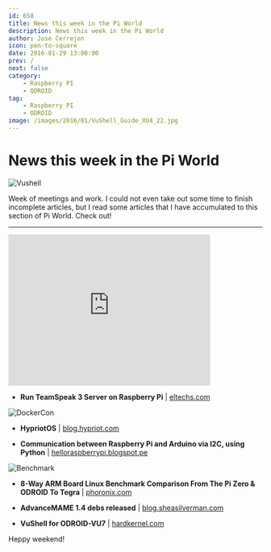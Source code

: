 ```yaml
---
id: 658
title: News this week in the Pi World
description: News this week in the Pi World
author: Jose Cerrejon
icon: pen-to-square
date: 2016-01-29 13:00:00
prev: /
next: false
category:
    - Raspberry PI
    - ODROID
tag:
    - Raspberry PI
    - ODROID
image: /images/2016/01/VuShell_Guide_XU4_22.jpg
---
```


# News this week in the Pi World

![Vushell](/images/2016/01/VuShell_Guide_XU4_22.jpg)

Week of meetings and work. I could not even take out some time to finish incomplete articles, but I read some articles that I have accumulated to this section of Pi World. Check out!

---

<iframe width="400" height="300" src="https://www.youtube.com/embed/ORSREnUUL5k?rel=0" frameborder="0" allowfullscreen></iframe>

-   **Run TeamSpeak 3 Server on Raspberry Pi** | [eltechs.com](https://eltechs.com/run-teamspeak-3-server-on-raspberry-pi/)

![DockerCon](/images/2016/01/Dockercon.png)

-   **HypriotOS** | [blog.hypriot.com](https://blog.hypriot.com/post/how-to-get-docker-working-on-your-favourite-arm-board-with-hypriotos/)

-   **Communication between Raspberry Pi and Arduino via I2C, using Python** | [helloraspberrypi.blogspot.pe](https://helloraspberrypi.blogspot.pe/2014/12/communication-between-raspberry-pi-and.html?m=1)

![Benchmark](/images/2016/01/benchmarks.jpg)

-   **8-Way ARM Board Linux Benchmark Comparison From The Pi Zero & ODROID To Tegra** | [phoronix.com](https://www.phoronix.com/scan.php?page=article&item=8way-arm-sbc&num=1)

-   **AdvanceMAME 1.4 debs released** | [blog.sheasilverman.com](https://blog.sheasilverman.com/2016/01/friday-post-advancemame-1-4-debs/)

-   **VuShell for ODROID-VU7** | [hardkernel.com](https://www.hardkernel.com/main/products/prdt_info.php?g_code=G145154558544)

Heppy weekend!
